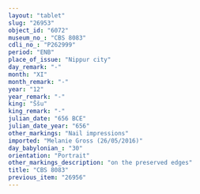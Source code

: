 ```yaml
---
layout: "tablet"
slug: "26953"
object_id: "6072"
museum_no_: "CBS 8083"
cdli_no_: "P262999"
period: "ENB"
place_of_issue: "Nippur city"
day_remark: "-"
month: "XI"
month_remark: "-"
year: "12"
year_remark: "-"
king: "Ššu"
king_remark: "-"
julian_date: "656 BCE"
julian_date_year: "656"
other_markings: "Nail impressions"
imported: "Melanie Gross (26/05/2016)"
day_babylonian_: "30"
orientation: "Portrait"
other_markings_description: "on the preserved edges"
title: "CBS 8083"
previous_item: "26956"
---
```

